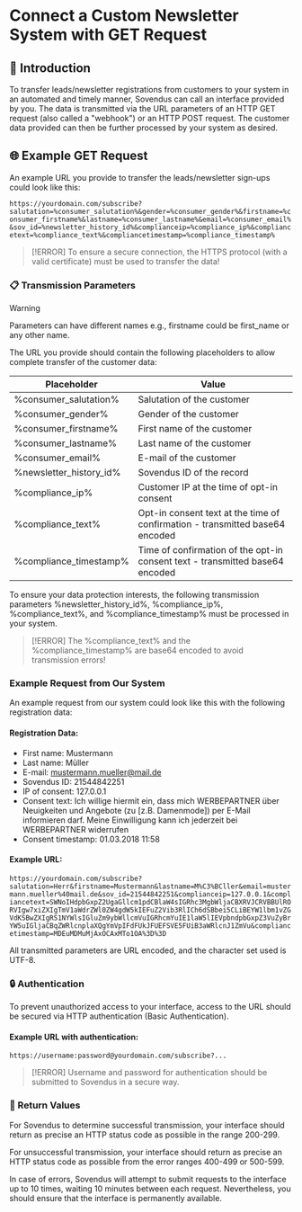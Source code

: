 # Connect a Custom Newsletter System with GET Request

## 📝 Introduction

To transfer leads/newsletter registrations from customers to your system in an automated and timely manner, Sovendus can call an interface provided by you. The data is transmitted via the URL parameters of an HTTP GET request (also called a "webhook") or an HTTP POST request. The customer data provided can then be further processed by your system as desired.

## 🌐 Example GET Request

An example URL you provide to transfer the leads/newsletter sign-ups could look like this:

`https://yourdomain.com/subscribe?salutation=%consumer_salutation%&gender=%consumer_gender%&firstname=%consumer_firstname%&lastname=%consumer_lastname%&email=%consumer_email%&sov_id=%newsletter_history_id%&complianceip=%compliance_ip%&compliancetext=%compliance_text%&compliancetimestamp=%compliance_timestamp%`

> [!ERROR]
> To ensure a secure connection, the HTTPS protocol (with a valid certificate) must be used to transfer the data!

### 📋 Transmission Parameters

> [!WARNING]
> Parameters can have different names e.g., firstname could be first_name or any other name.

The URL you provide should contain the following placeholders to allow complete transfer of the customer data:

| Placeholder              | Value                                                                           |
| ------------------------ | ------------------------------------------------------------------------------- |
| %consumer_salutation%    | Salutation of the customer                                                      |
| %consumer_gender%        | Gender of the customer                                                          |
| %consumer_firstname%     | First name of the customer                                                      |
| %consumer_lastname%      | Last name of the customer                                                       |
| %consumer_email%         | E-mail of the customer                                                          |
| %newsletter_history_id%  | Sovendus ID of the record                                                       |
| %compliance_ip%          | Customer IP at the time of opt-in consent                                       |
| %compliance_text%        | Opt-in consent text at the time of confirmation - transmitted base64 encoded    |
| %compliance_timestamp%   | Time of confirmation of the opt-in consent text - transmitted base64 encoded    |

To ensure your data protection interests, the following transmission parameters %newsletter_history_id%, %compliance_ip%, %compliance_text%, and %compliance_timestamp% must be processed in your system.

> [!ERROR]
> The %compliance_text% and the %compliance_timestamp% are base64 encoded to avoid transmission errors!

### Example Request from Our System

An example request from our system could look like this with the following registration data:

#### Registration Data:

- First name: Mustermann
- Last name: Müller
- E-mail: mustermann.mueller@mail.de
- Sovendus ID: 21544842251
- IP of consent: 127.0.0.1
- Consent text: Ich willige hiermit ein, dass mich WERBEPARTNER über Neuigkeiten und Angebote (zu [z.B. Damenmode]) per E-Mail informieren darf. Meine Einwilligung kann ich jederzeit bei WERBEPARTNER widerrufen
- Consent timestamp: 01.03.2018 11:58

#### Example URL:

`https://yourdomain.com/subscribe?salutation=Herr&firstname=Mustermann&lastname=M%C3%BCller&email=mustermann.mueller%40mail.de&sov_id=21544842251&complianceip=127.0.0.1&compliancetext=SWNoIHdpbGxpZ2UgaGllcm1pdCBlaW4sIGRhc3MgbWljaCBXRVJCRVBBUlRORVIgw7xiZXIgTmV1aWdrZWl0ZW4gdW5kIEFuZ2Vib3RlICh6dSBbei5CLiBEYW1lbm1vZGVdKSBwZXIgRS1NYWlsIGluZm9ybWllcmVuIGRhcmYuIE1laW5lIEVpbndpbGxpZ3VuZyBrYW5uIGljaCBqZWRlcnplaXQgYmVpIFdFUkJFUEFSVE5FUiB3aWRlcnJ1ZmVu&compliancetimestamp=MDEuMDMuMjAxOCAxMTo1OA%3D%3D`

All transmitted parameters are URL encoded, and the character set used is UTF-8.

### 🔒 Authentication

To prevent unauthorized access to your interface, access to the URL should be secured via HTTP authentication (Basic Authentication).

#### Example URL with authentication:

`https://username:password@yourdomain.com/subscribe?...`

> [!ERROR]
> Username and password for authentication should be submitted to Sovendus in a secure way.

### 🔄 Return Values

For Sovendus to determine successful transmission, your interface should return as precise an HTTP status code as possible in the range 200-299.

For unsuccessful transmission, your interface should return as precise an HTTP status code as possible from the error ranges 400-499 or 500-599.

In case of errors, Sovendus will attempt to submit requests to the interface up to 10 times, waiting 10 minutes between each request. Nevertheless, you should ensure that the interface is permanently available.


